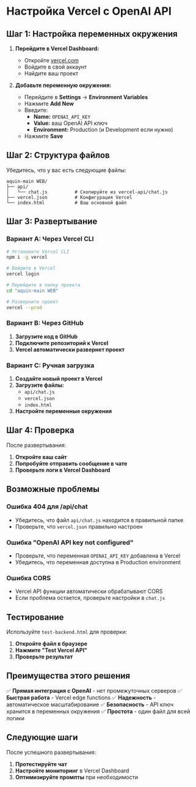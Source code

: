 # Настройка Vercel с OpenAI API

## Шаг 1: Настройка переменных окружения

1. **Перейдите в Vercel Dashboard:**
   - Откройте [vercel.com](https://vercel.com)
   - Войдите в свой аккаунт
   - Найдите ваш проект

2. **Добавьте переменную окружения:**
   - Перейдите в **Settings** → **Environment Variables**
   - Нажмите **Add New**
   - Введите:
     - **Name:** `OPENAI_API_KEY`
     - **Value:** ваш OpenAI API ключ
     - **Environment:** Production (и Development если нужно)
   - Нажмите **Save**

## Шаг 2: Структура файлов

Убедитесь, что у вас есть следующие файлы:

```
aquin-main WEB/
├── api/
│   └── chat.js          # Скопируйте из vercel-api/chat.js
├── vercel.json          # Конфигурация Vercel
└── index.html           # Ваш основной файл
```

## Шаг 3: Развертывание

### Вариант A: Через Vercel CLI

```bash
# Установите Vercel CLI
npm i -g vercel

# Войдите в Vercel
vercel login

# Перейдите в папку проекта
cd "aquin-main WEB"

# Разверните проект
vercel --prod
```

### Вариант B: Через GitHub

1. **Загрузите код в GitHub**
2. **Подключите репозиторий к Vercel**
3. **Vercel автоматически развернет проект**

### Вариант C: Ручная загрузка

1. **Создайте новый проект в Vercel**
2. **Загрузите файлы:**
   - `api/chat.js`
   - `vercel.json`
   - `index.html`
3. **Настройте переменные окружения**

## Шаг 4: Проверка

После развертывания:

1. **Откройте ваш сайт**
2. **Попробуйте отправить сообщение в чате**
3. **Проверьте логи в Vercel Dashboard**

## Возможные проблемы

### Ошибка 404 для /api/chat
- Убедитесь, что файл `api/chat.js` находится в правильной папке
- Проверьте, что `vercel.json` правильно настроен

### Ошибка "OpenAI API key not configured"
- Проверьте, что переменная `OPENAI_API_KEY` добавлена в Vercel
- Убедитесь, что переменная доступна в Production environment

### Ошибка CORS
- Vercel API функции автоматически обрабатывают CORS
- Если проблема остается, проверьте настройки в `chat.js`

## Тестирование

Используйте `test-backend.html` для проверки:

1. **Откройте файл в браузере**
2. **Нажмите "Test Vercel API"**
3. **Проверьте результат**

## Преимущества этого решения

✅ **Прямая интеграция с OpenAI** - нет промежуточных серверов
✅ **Быстрая работа** - Vercel edge functions
✅ **Надежность** - автоматическое масштабирование
✅ **Безопасность** - API ключ хранится в переменных окружения
✅ **Простота** - один файл для всей логики

## Следующие шаги

После успешного развертывания:

1. **Протестируйте чат**
2. **Настройте мониторинг** в Vercel Dashboard
3. **Оптимизируйте промпты** при необходимости 